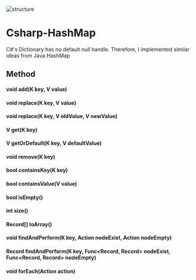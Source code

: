 ![structure](https://i.ibb.co/KbzzQVk/hadh.png)
# Csharp-HashMap
C#'s Dictionary has no default null handle. Therefore, I implemented similar ideas from Java HashMap

## Method

#### void add(K key, V value)
#### void replace(K key, V value)
#### void replace(K key, V oldValue, V newValue)
#### V get(K key)
#### V getOrDefault(K key, V defaultValue)
#### void remove(K key)
#### bool containsKey(K key)
#### bool containsValue(V value)
#### bool isEmpty()
#### int size()
#### Record[] toArray()
#### void findAndPerform(K key, Action<Record> nodeExist, Action<Record> nodeEmpty)
#### Record findAndPerform(K key, Func<Record, Record> nodeExist, Func<Record, Record> nodeEmpty)
#### void forEach(Action<Record> action)
